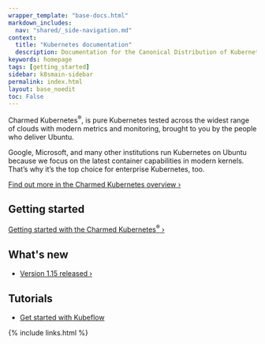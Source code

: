 ```yaml
---
wrapper_template: "base-docs.html"
markdown_includes:
  nav: "shared/_side-navigation.md"
context:
  title: "Kubernetes documentation"
  description: Documentation for the Canonical Distribution of Kubernetes.
keywords: homepage
tags: [getting_started]
sidebar: k8smain-sidebar
permalink: index.html
layout: base_noedit
toc: False
---
```


 Charmed Kubernetes<sup>&reg;</sup>, is pure Kubernetes tested across the widest range of clouds with modern metrics and monitoring, brought to you by the people who deliver Ubuntu.

Google, Microsoft, and many other institutions run Kubernetes on Ubuntu because we focus on the latest container capabilities in modern kernels. That’s why it’s the top choice for enterprise Kubernetes, too.

[Find out more in the Charmed Kubernetes overview&nbsp;&rsaquo;](../overview)

## Getting started

[Getting started with the Charmed Kubernetes<sup>&reg;</sup>&nbsp;&rsaquo;](../quickstart)

## What's new

- [Version 1.15 released&nbsp;&rsaquo;](../release-notes)

## Tutorials

- [Get started with Kubeflow](https://tutorials.ubuntu.com/tutorial/get-started-kubeflow#0)

<img src="https://assets.ubuntu.com/v1/843c77b6-juju-at-a-glace.svg" style="float:right; margin-left: 2rem; border: 0" alt="">

{% include links.html %}
